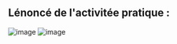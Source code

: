 ## Lénoncé de l'activitée pratique :
![image](https://user-images.githubusercontent.com/80115513/164493755-9f71c4ee-2db7-4eef-b6d1-8509de430897.png)
![image](https://user-images.githubusercontent.com/80115513/164494065-f47a1f10-d1a0-47cf-a247-047163106e01.png)
